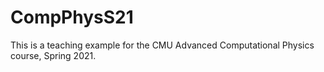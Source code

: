 # CompPhysS21

This is a teaching example for the CMU Advanced Computational Physics course, Spring 2021.
